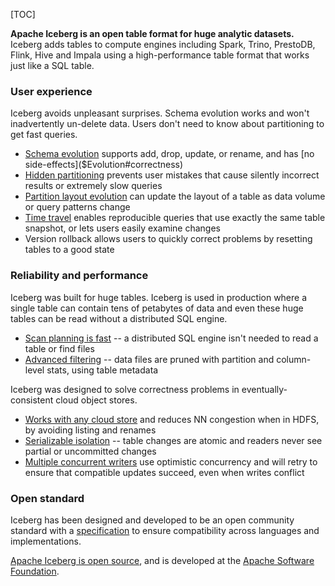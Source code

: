 [TOC]

**Apache Iceberg is an open table format for huge analytic datasets.** Iceberg adds tables to compute engines including Spark, Trino, PrestoDB, Flink, Hive and Impala using a high-performance table format that works just like a SQL table.

### User experience

Iceberg avoids unpleasant surprises. Schema evolution works and won't inadvertently un-delete data. Users don't need to know about partitioning to get fast queries.

* [Schema evolution]($Evolution#schema-evolution) supports add, drop, update, or rename, and has [no side-effects]($Evolution#correctness)
* [Hidden partitioning]($Partitioning) prevents user mistakes that cause silently incorrect results or extremely slow queries
* [Partition layout evolution]($Evolution#partition-evolution) can update the layout of a table as data volume or query patterns change
* [Time travel]($Queries#time-travel) enables reproducible queries that use exactly the same table snapshot, or lets users easily examine changes
* Version rollback allows users to quickly correct problems by resetting tables to a good state

### Reliability and performance

Iceberg was built for huge tables. Iceberg is used in production where a single table can contain tens of petabytes of data and even these huge tables can be read without a distributed SQL engine.

* [Scan planning is fast]($Performance#scan-planning) -- a distributed SQL engine isn't needed to read a table or find files
* [Advanced filtering]($Performance#data-filtering) -- data files are pruned with partition and column-level stats, using table metadata

Iceberg was designed to solve correctness problems in eventually-consistent cloud object stores.

* [Works with any cloud store]($Reliability) and reduces NN congestion when in HDFS, by avoiding listing and renames
* [Serializable isolation]($Reliability) -- table changes are atomic and readers never see partial or uncommitted changes
* [Multiple concurrent writers]($Reliability#concurrent-write-operations) use optimistic concurrency and will retry to ensure that compatible updates succeed, even when writes conflict

### Open standard

Iceberg has been designed and developed to be an open community standard with a [specification](https://iceberg.apache.org/spec/) to ensure compatibility across languages and implementations.

[Apache Iceberg is open source]($https://iceberg.apache.org/community/), and is developed at the [Apache Software Foundation](https://www.apache.org/).
